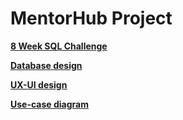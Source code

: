 # MentorHub Project

[**8 Week SQL Challenge**](Database%20design/8WeekSQLChallenge)

[**Database design**](Database%20design)

[**UX-UI design**](UX-UI%20design)

[**Use-case diagram**](Use-case%20diagram)
